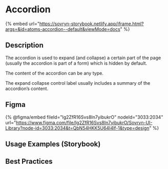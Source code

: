 # Accordion

{% embed url="https://sovryn-storybook.netlify.app/iframe.html?args=&id=atoms-accordion--default&viewMode=docs" %}

## Description

The accordion is used to expand (and collapse) a certain part of the page (usually the accordion is part of a form) which is hidden by default.

The content of the accordion can be any type.&#x20;

The expand collapse control label usually includes a summary of the accordion’s content.

## Figma

{% @figma/embed fileId="Ig2ZfR16Svs8In7yibukrO" nodeId="3033:2034" url="https://www.figma.com/file/Ig2ZfR16Svs8In7yibukrO/Sovryn-UI-Library?node-id=3033:2034&t=QbN54HKK5U64I4lf-1&type=design" %}

## Usage Examples (Storybook)

## Best Practices
